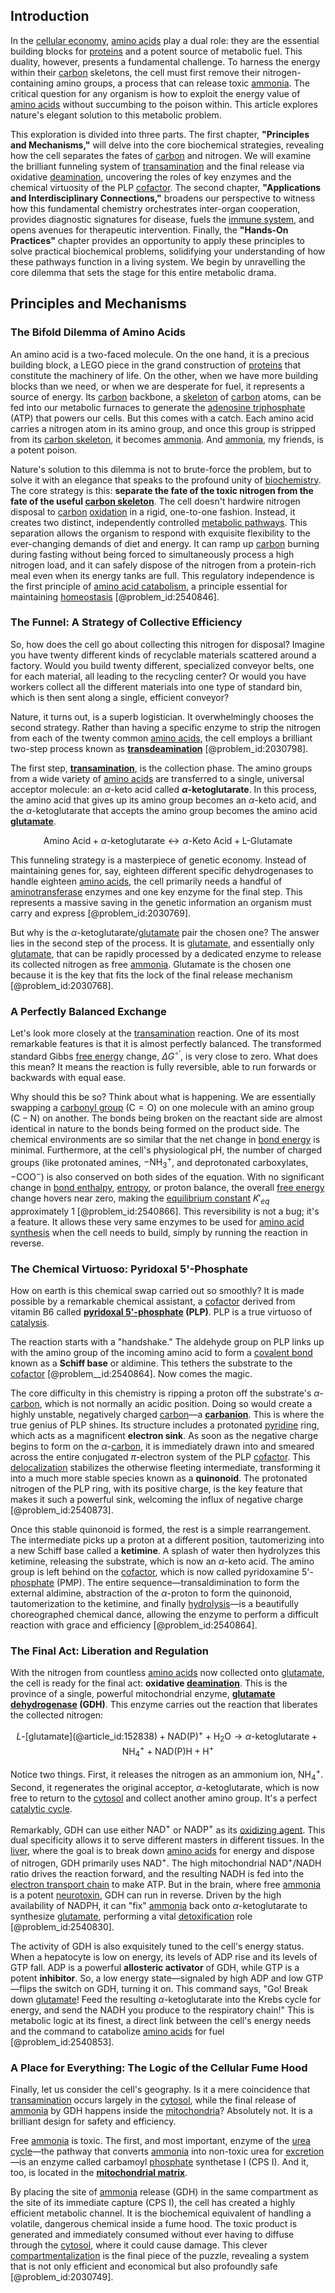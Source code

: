 ## Introduction
In the [cellular economy](@article_id:275974), [amino acids](@article_id:140127) play a dual role: they are the essential building blocks for [proteins](@article_id:264508) and a potent source of metabolic fuel. This duality, however, presents a fundamental challenge. To harness the energy within their [carbon](@article_id:149718) skeletons, the cell must first remove their nitrogen-containing amino groups, a process that can release toxic [ammonia](@article_id:155742). The critical question for any organism is how to exploit the energy value of [amino acids](@article_id:140127) without succumbing to the poison within. This article explores nature's elegant solution to this metabolic problem.

This exploration is divided into three parts. The first chapter, **"Principles and Mechanisms,"** will delve into the core biochemical strategies, revealing how the cell separates the fates of [carbon](@article_id:149718) and nitrogen. We will examine the brilliant funneling system of [transamination](@article_id:162991) and the final release via oxidative [deamination](@article_id:170345), uncovering the roles of key enzymes and the chemical virtuosity of the PLP [cofactor](@article_id:199730). The second chapter, **"Applications and Interdisciplinary Connections,"** broadens our perspective to witness how this fundamental chemistry orchestrates inter-organ cooperation, provides diagnostic signatures for disease, fuels the [immune system](@article_id:151986), and opens avenues for therapeutic intervention. Finally, the **"Hands-On Practices"** chapter provides an opportunity to apply these principles to solve practical biochemical problems, solidifying your understanding of how these pathways function in a living system. We begin by unravelling the core dilemma that sets the stage for this entire metabolic drama.

## Principles and Mechanisms

### The Bifold Dilemma of Amino Acids

An amino acid is a two-faced molecule. On the one hand, it is a precious building block, a LEGO piece in the grand construction of [proteins](@article_id:264508) that constitute the machinery of life. On the other, when we have more building blocks than we need, or when we are desperate for fuel, it represents a source of energy. Its [carbon](@article_id:149718) backbone, a [skeleton](@article_id:264913) of [carbon](@article_id:149718) atoms, can be fed into our metabolic furnaces to generate the [adenosine triphosphate](@article_id:143727) (ATP) that powers our cells. But this comes with a catch. Each amino acid carries a nitrogen atom in its amino group, and once this group is stripped from its [carbon skeleton](@article_id:146081), it becomes [ammonia](@article_id:155742). And [ammonia](@article_id:155742), my friends, is a potent poison.

Nature's solution to this dilemma is not to brute-force the problem, but to solve it with an elegance that speaks to the profound unity of [biochemistry](@article_id:142205). The core strategy is this: **separate the fate of the toxic nitrogen from the fate of the useful [carbon skeleton](@article_id:146081)**. The cell doesn't hardwire nitrogen disposal to [carbon](@article_id:149718) [oxidation](@article_id:158868) in a rigid, one-to-one fashion. Instead, it creates two distinct, independently controlled [metabolic pathways](@article_id:138850). This separation allows the organism to respond with exquisite flexibility to the ever-changing demands of diet and energy. It can ramp up [carbon](@article_id:149718) burning during fasting without being forced to simultaneously process a high nitrogen load, and it can safely dispose of the nitrogen from a protein-rich meal even when its energy tanks are full. This regulatory independence is the first principle of [amino acid catabolism](@article_id:174410), a principle essential for maintaining [homeostasis](@article_id:142226) [@problem_id:2540846].

### The Funnel: A Strategy of Collective Efficiency

So, how does the cell go about collecting this nitrogen for disposal? Imagine you have twenty different kinds of recyclable materials scattered around a factory. Would you build twenty different, specialized conveyor belts, one for each material, all leading to the recycling center? Or would you have workers collect all the different materials into one type of standard bin, which is then sent along a single, efficient conveyor?

Nature, it turns out, is a superb logistician. It overwhelmingly chooses the second strategy. Rather than having a specific enzyme to strip the nitrogen from each of the twenty common [amino acids](@article_id:140127), the cell employs a brilliant two-step process known as **[transdeamination](@article_id:167038)** [@problem_id:2030798].

The first step, **[transamination](@article_id:162991)**, is the collection phase. The amino groups from a wide variety of [amino acids](@article_id:140127) are transferred to a single, universal acceptor molecule: an $\alpha$-keto acid called **$\alpha$-ketoglutarate**. In this process, the amino acid that gives up its amino group becomes an $\alpha$-keto acid, and the $\alpha$-ketoglutarate that accepts the amino group becomes the amino acid **[glutamate](@article_id:152838)**.

$$
\text{Amino Acid} + \alpha\text{-ketoglutarate} \longleftrightarrow \alpha\text{-Keto Acid} + \text{L-Glutamate}
$$

This funneling strategy is a masterpiece of genetic economy. Instead of maintaining genes for, say, eighteen different specific dehydrogenases to handle eighteen [amino acids](@article_id:140127), the cell primarily needs a handful of [aminotransferase](@article_id:171538) enzymes and one key enzyme for the final step. This represents a massive saving in the genetic information an organism must carry and express [@problem_id:2030769].

But why is the $\alpha$-ketoglutarate/[glutamate](@article_id:152838) pair the chosen one? The answer lies in the second step of the process. It is [glutamate](@article_id:152838), and essentially only [glutamate](@article_id:152838), that can be rapidly processed by a dedicated enzyme to release its collected nitrogen as free [ammonia](@article_id:155742). Glutamate is the chosen one because it is the key that fits the lock of the final release mechanism [@problem_id:2030768].

### A Perfectly Balanced Exchange

Let's look more closely at the [transamination](@article_id:162991) reaction. One of its most remarkable features is that it is almost perfectly balanced. The transformed standard Gibbs [free energy](@article_id:139357) change, $\Delta G^{\circ'}$, is very close to zero. What does this mean? It means the reaction is fully reversible, able to run forwards or backwards with equal ease.

Why should this be so? Think about what is happening. We are essentially swapping a [carbonyl group](@article_id:147076) ($\text{C}=\text{O}$) on one molecule with an amino group ($\text{C}-\text{N}$) on another. The bonds being broken on the reactant side are almost identical in nature to the bonds being formed on the product side. The chemical environments are so similar that the net change in [bond energy](@article_id:142267) is minimal. Furthermore, at the cell's physiological pH, the number of charged groups (like protonated amines, $-\text{NH}_3^+$, and deprotonated carboxylates, $-\text{COO}^-$) is also conserved on both sides of the equation. With no significant change in [bond enthalpy](@article_id:143741), [entropy](@article_id:140248), or proton balance, the overall [free energy](@article_id:139357) change hovers near zero, making the [equilibrium constant](@article_id:140546) $K'_{eq}$ approximately $1$ [@problem_id:2540866]. This reversibility is not a bug; it's a feature. It allows these very same enzymes to be used for [amino acid synthesis](@article_id:177123) when the cell needs to build, simply by running the reaction in reverse.

### The Chemical Virtuoso: Pyridoxal 5'-Phosphate

How on earth is this chemical swap carried out so smoothly? It is made possible by a remarkable chemical assistant, a [cofactor](@article_id:199730) derived from vitamin B6 called **[pyridoxal 5'-phosphate](@article_id:197484) (PLP)**. PLP is a true virtuoso of [catalysis](@article_id:147328).

The reaction starts with a "handshake." The aldehyde group on PLP links up with the amino group of the incoming amino acid to form a [covalent bond](@article_id:145684) known as a **Schiff base** or aldimine. This tethers the substrate to the [cofactor](@article_id:199730) [@problem__id:2540864]. Now comes the magic.

The core difficulty in this chemistry is ripping a proton off the substrate's $\alpha$-[carbon](@article_id:149718), which is not normally an acidic position. Doing so would create a highly unstable, negatively charged [carbon](@article_id:149718)—a **[carbanion](@article_id:194086)**. This is where the true genius of PLP shines. Its structure includes a protonated [pyridine](@article_id:183920) ring, which acts as a magnificent **electron sink**. As soon as the negative charge begins to form on the $\alpha$-[carbon](@article_id:149718), it is immediately drawn into and smeared across the entire conjugated $\pi$-electron system of the PLP [cofactor](@article_id:199730). This [delocalization](@article_id:182833) stabilizes the otherwise fleeting intermediate, transforming it into a much more stable species known as a **quinonoid**. The protonated nitrogen of the PLP ring, with its positive charge, is the key feature that makes it such a powerful sink, welcoming the influx of negative charge [@problem_id:2540873].

Once this stable quinonoid is formed, the rest is a simple rearrangement. The intermediate picks up a proton at a different position, tautomerizing into a new Schiff base called a **ketimine**. A splash of water then hydrolyzes this ketimine, releasing the substrate, which is now an $\alpha$-keto acid. The amino group is left behind on the [cofactor](@article_id:199730), which is now called pyridoxamine 5'-[phosphate](@article_id:196456) (PMP). The entire sequence—transaldimination to form the external aldimine, abstraction of the $\alpha$-proton to form the quinonoid, tautomerization to the ketimine, and finally [hydrolysis](@article_id:140178)—is a beautifully choreographed chemical dance, allowing the enzyme to perform a difficult reaction with grace and efficiency [@problem_id:2540864].

### The Final Act: Liberation and Regulation

With the nitrogen from countless [amino acids](@article_id:140127) now collected onto [glutamate](@article_id:152838), the cell is ready for the final act: **oxidative [deamination](@article_id:170345)**. This is the province of a single, powerful mitochondrial enzyme, **[glutamate dehydrogenase](@article_id:170218) (GDH)**. This enzyme carries out the reaction that liberates the collected nitrogen:

$$
L\text{-[glutamate](@article_id:152838)} + \text{NAD(P)}^{+} + \mathrm{H_2O} \longrightarrow \alpha\text{-ketoglutarate} + \mathrm{NH_4^{+}} + \text{NAD(P)H} + \mathrm{H^{+}}
$$

Notice two things. First, it releases the nitrogen as an ammonium ion, $\text{NH}_4^+$. Second, it regenerates the original acceptor, $\alpha$-ketoglutarate, which is now free to return to the [cytosol](@article_id:174655) and collect another amino group. It's a perfect [catalytic cycle](@article_id:155331).

Remarkably, GDH can use either $\text{NAD}^{+}$ or $\text{NADP}^{+}$ as its [oxidizing agent](@article_id:148552). This dual specificity allows it to serve different masters in different tissues. In the [liver](@article_id:176315), where the goal is to break down [amino acids](@article_id:140127) for energy and dispose of nitrogen, GDH primarily uses $\text{NAD}^{+}$. The high mitochondrial $\text{NAD}^{+}/\text{NADH}$ ratio drives the reaction forward, and the resulting $\text{NADH}$ is fed into the [electron transport chain](@article_id:144516) to make ATP. But in the brain, where free [ammonia](@article_id:155742) is a potent [neurotoxin](@article_id:192864), GDH can run in reverse. Driven by the high availability of $\text{NADPH}$, it can "fix" [ammonia](@article_id:155742) back onto $\alpha$-ketoglutarate to synthesize [glutamate](@article_id:152838), performing a vital [detoxification](@article_id:169967) role [@problem_id:2540830].

The activity of GDH is also exquisitely tuned to the cell's energy status. When a hepatocyte is low on energy, its levels of ADP rise and its levels of GTP fall. ADP is a powerful **allosteric activator** of GDH, while GTP is a potent **inhibitor**. So, a low energy state—signaled by high ADP and low GTP—flips the switch on GDH, turning it on. This command says, "Go! Break down [glutamate](@article_id:152838)! Feed the resulting $\alpha$-ketoglutarate into the Krebs cycle for energy, and send the NADH you produce to the respiratory chain!" This is metabolic logic at its finest, a direct link between the cell's energy needs and the command to catabolize [amino acids](@article_id:140127) for fuel [@problem_id:2540853].

### A Place for Everything: The Logic of the Cellular Fume Hood

Finally, let us consider the cell's geography. Is it a mere coincidence that [transamination](@article_id:162991) occurs largely in the [cytosol](@article_id:174655), while the final release of [ammonia](@article_id:155742) by GDH happens inside the [mitochondria](@article_id:136064)? Absolutely not. It is a brilliant design for safety and efficiency.

Free [ammonia](@article_id:155742) is toxic. The first, and most important, enzyme of the [urea cycle](@article_id:154332)—the pathway that converts [ammonia](@article_id:155742) into non-toxic urea for [excretion](@article_id:138325)—is an enzyme called carbamoyl [phosphate](@article_id:196456) synthetase I (CPS I). And it, too, is located in the **[mitochondrial matrix](@article_id:151770)**.

By placing the site of [ammonia](@article_id:155742) release (GDH) in the same compartment as the site of its immediate capture (CPS I), the cell has created a highly efficient metabolic channel. It is the biochemical equivalent of handling a volatile, dangerous chemical inside a fume hood. The toxic product is generated and immediately consumed without ever having to diffuse through the [cytosol](@article_id:174655), where it could cause damage. This clever [compartmentalization](@article_id:270334) is the final piece of the puzzle, revealing a system that is not only efficient and economical but also profoundly safe [@problem_id:2030749].


